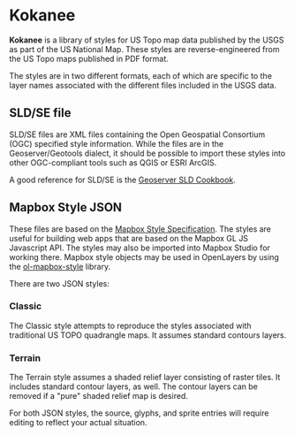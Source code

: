 # Kokanee

**Kokanee** is a library of styles for US Topo map data published by the USGS as part of the US National Map. These styles are reverse-engineered from the US Topo maps published in PDF format.

The styles are in two different formats, each of which are specific to the layer names associated with the different files included in the USGS data.

## SLD/SE file

SLD/SE files are XML files containing the Open Geospatial Consortium (OGC) specified style information. While the files are in the Geoserver/Geotools dialect, it should be possible to import these styles into other OGC-compliant tools such as QGIS or ESRI ArcGIS.

A good reference for SLD/SE is the [Geoserver SLD Cookbook](https://docs.geoserver.org/stable/en/user/styling/sld/cookbook/).

## Mapbox Style JSON

These files are based on the [Mapbox Style Specification](https://docs.mapbox.com/mapbox-gl-js/style-spec). The styles are useful for building web apps that are based on the Mapbox GL JS Javascript API. The styles may also be imported into Mapbox Studio for working there. Mapbox style objects may be used in OpenLayers by using the [ol-mapbox-style](https://github.com/openlayers/ol-mapbox-style) library.

There are two JSON styles:

### Classic

The Classic style attempts to reproduce the styles associated with traditional US TOPO quadrangle maps. It assumes standard contours layers.

### Terrain

The Terrain style assumes a shaded relief layer consisting of raster tiles. It includes standard contour layers, as well. The contour layers can be removed if a "pure" shaded relief map is desired.

For both JSON styles, the source, glyphs, and sprite entries will require editing to reflect your actual situation.
